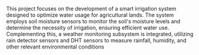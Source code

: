 This project focuses on the development of a smart
irrigation system designed to optimize water usage for
agricultural lands. The system employs soil moisture sensors
to monitor the soil's moisture levels and determine the
necessity of irrigation, ensuring efficient water use.
Complementing this, a weather monitoring subsystem is
integrated, utilizing rain detector sensors and DHT sensors to
measure rainfall, humidity, and other relevant environmental
conditions
